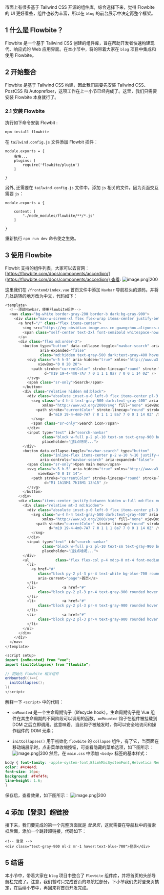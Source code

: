 
市面上有很多基于 Tailwind CSS 开源的组件库，综合选择下来，觉得 Flowbite 的 UI 更好看些，组件也较为丰富，所以在 `blog` 的前台展示中决定再整个框架。

## 1 什么是 Flowbite？

Flowbite 是一个基于 Tailwind CSS 创建的组件库，旨在帮助开发者快速构建现代、响应式的 Web 应用界面。在本小节中，将的带着大家在 `blog` 项目中集成和使用 Flowbite。

## 2 开始整合

Flowbite 是基于 Tailwind CSS 构建，因此我们需要先安装 Tailwind CSS、PostCSS 和 Autoprefixer，这项工作在上一小节已经完成了。这里，我们只需要安装 Flowbite 本身就行了。

### 2.1 安装 Flowbite

执行如下命令安装 Flowbit :

```bash
npm install flowbite
```

在 `tailwind.config.js` 文件添加 Flowbit 插件：

```
module.exports = {
	省略...
    plugins: [
        require('flowbite/plugin')
    ]

}
```

另外, 还需要在 `tailwind.config.js` 文件中，添加 `js` 相关的文件，因为页面交互需要 `js`：

```
module.exports = {

    content: [
        "./node_modules/flowbite/**/*.js"
    ]

}
```

重新执行 `npm run dev` 命令使之生效。

## 3 使用 Flowbite

Flowbit 支持的组件列表，大家可以去官网：[https://flowbite.com/docs/components/accordion/](https://flowbite.com/docs/components/accordion/) 查看:
![image.png|200](https://my-obsidian-image.oss-cn-guangzhou.aliyuncs.com/2024/04/daf5a89ab236e42621b36e5d06070bb7.png)

这里我们在 `/frontend/index.vue` 首页文件中添加 `Navbar` 导航栏头的源码，并将几处跳转的地方改为中文，代码如下：
```java
<template>  
  <!--顶部Navbar，使用Flowbite组件-->  
  <nav class="bg-white border-gray-200 border-b dark:bg-gray-900">  
    <div class="max-w-screen-xl flex flex-wrap items-center justify-between mx-auto p-4">  
      <a href="/" class="flex items-center">  
        <img src="https://my-obsidian-image.oss-cn-guangzhou.aliyuncs.com/2024/04/e822bf9c8372a73cc51bc55f70262841.png" class="h-8 mr-3" alt="DKBlog Logo" />  
        <span class="self-center text-2xl font-semibold whitespace-nowrap dark:text-white">DK Blog</span>  
      </a>  
      <div class="flex md:order-2">  
        <button type="button" data-collapse-toggle="navbar-search" aria-controls="navbar-search"  
                aria-expanded="false"  
                class="md:hidden text-gray-500 dark:text-gray-400 hover:bg-gray-100 dark:hover:bg-gray-700 focus:outline-none focus:ring-4 focus:ring-gray-200 dark:focus:ring-gray-700 rounded-lg text-sm p-2.5 mr-1">  
          <svg class="w-5 h-5" aria-hidden="true" xmlns="http://www.w3.org/2000/svg" fill="none"  
               viewBox="0 0 20 20">  
            <path stroke="currentColor" stroke-linecap="round" stroke-linejoin="round" stroke-width="2"  
                  d="m19 19-4-4m0-7A7 7 0 1 1 1 8a7 7 0 0 1 14 0Z" />  
          </svg>  
          <span class="sr-only">Search</span>  
        </button>  
        <div class="relative hidden md:block">  
          <div class="absolute inset-y-0 left-0 flex items-center pl-3 pointer-events-none">  
            <svg class="w-4 h-4 text-gray-500 dark:text-gray-400" aria-hidden="true"  
                 xmlns="http://www.w3.org/2000/svg" fill="none" viewBox="0 0 20 20">  
              <path stroke="currentColor" stroke-linecap="round" stroke-linejoin="round" stroke-width="2"  
                    d="m19 19-4-4m0-7A7 7 0 1 1 1 8a7 7 0 0 1 14 0Z" />  
            </svg>  
            <span class="sr-only">Search icon</span>  
          </div>  
          <input type="text" id="search-navbar"  
                 class="block w-full p-2 pl-10 text-sm text-gray-900 border border-gray-300 rounded-lg bg-gray-50 focus:ring-blue-500 focus:border-blue-500 dark:bg-gray-700 dark:border-gray-600 dark:placeholder-gray-400 dark:text-white dark:focus:ring-blue-500 dark:focus:border-blue-500"  
                 placeholder="📝找点啥呢...">  
        </div>  
        <button data-collapse-toggle="navbar-search" type="button"  
                class="inline-flex items-center p-2 w-10 h-10 justify-center text-sm text-gray-500 rounded-lg md:hidden hover:bg-gray-100 focus:outline-none focus:ring-2 focus:ring-gray-200 dark:text-gray-400 dark:hover:bg-gray-700 dark:focus:ring-gray-600"  
                aria-controls="navbar-search" aria-expanded="false">  
          <span class="sr-only">Open main menu</span>  
          <svg class="w-5 h-5" aria-hidden="true" xmlns="http://www.w3.org/2000/svg" fill="none"  
               viewBox="0 0 17 14">  
            <path stroke="currentColor" stroke-linecap="round" stroke-linejoin="round" stroke-width="2"  
                  d="M1 1h15M1 7h15M1 13h15" />  
          </svg>  
        </button>  
      </div>  
      <div class="items-center justify-between hidden w-full md:flex md:w-auto md:order-1" id="navbar-search">  
        <div class="relative mt-3 md:hidden">  
          <div class="absolute inset-y-0 left-0 flex items-center pl-3 pointer-events-none">  
            <svg class="w-4 h-4 text-gray-500 dark:text-gray-400" aria-hidden="true"  
                 xmlns="http://www.w3.org/2000/svg" fill="none" viewBox="0 0 20 20">  
              <path stroke="currentColor" stroke-linecap="round" stroke-linejoin="round" stroke-width="2"  
                    d="m19 19-4-4m0-7A7 7 0 1 1 1 8a7 7 0 0 1 14 0Z" />  
            </svg>  
          </div>  
          <input type="text" id="search-navbar"  
                 class="block w-full p-2 pl-10 text-sm text-gray-900 border border-gray-300 rounded-lg bg-gray-50 focus:ring-blue-500 focus:border-blue-500 dark:bg-gray-700 dark:border-gray-600 dark:placeholder-gray-400 dark:text-white dark:focus:ring-blue-500 dark:focus:border-blue-500"  
                 placeholder="📝找点啥呢...">  
        </div>  
        <ul            class="flex flex-col p-4 md:p-0 mt-4 font-medium border border-gray-100 rounded-lg bg-gray-50 md:flex-row md:space-x-8 md:mt-0 md:border-0 md:bg-white dark:bg-gray-800 md:dark:bg-gray-900 dark:border-gray-700">  
          <li>  
            <a href="#"  
               class="block py-2 pl-3 pr-4 text-white bg-blue-700 rounded md:bg-transparent md:text-blue-700 md:p-0 md:dark:text-blue-500"  
               aria-current="page">首页</a>  
          </li>  
          <li>            <a href="#"  
               class="block py-2 pl-3 pr-4 text-gray-900 rounded hover:bg-gray-100 md:hover:bg-transparent md:hover:text-blue-700 md:p-0 md:dark:hover:text-blue-500 dark:text-white dark:hover:bg-gray-700 dark:hover:text-white md:dark:hover:bg-transparent dark:border-gray-700">分类</a>  
          </li>  
          <li>            <a href="#"  
               class="block py-2 pl-3 pr-4 text-gray-900 rounded hover:bg-gray-100 md:hover:bg-transparent md:hover:text-blue-700 md:p-0 dark:text-white md:dark:hover:text-blue-500 dark:hover:bg-gray-700 dark:hover:text-white md:dark:hover:bg-transparent dark:border-gray-700">标签</a>  
          </li>  
          <li>            <a href="#"  
               class="block py-2 pl-3 pr-4 text-gray-900 rounded hover:bg-gray-100 md:hover:bg-transparent md:hover:text-blue-700 md:p-0 dark:text-white md:dark:hover:text-blue-500 dark:hover:bg-gray-700 dark:hover:text-white md:dark:hover:bg-transparent dark:border-gray-700">归档</a>  
          </li>  
        </ul>  
      </div>  
    </div>  
  </nav>  
</template>

<script setup>  
import {onMounted} from "vue";  
import {initCollapses} from "flowbite";  
  
// 初始化 flowbite 相关组件  
onMounted(()=>{  
  initCollapses();  
})  
</script>  
```

解释一下 `<script>` 中的代码：

- `onMounted` 是一个生命周期钩子（lifecycle hook）。生命周期钩子是 Vue 组件在其生命周期的不同阶段可以调用的函数。`onMounted` 钩子在组件被挂载到 DOM 之后立即调用。这意味着，当此钩子被触发时，你可以安全地访问和操作组件的 DOM 元素；
    
- `initCollapses()` 用于初始化 `flowbite` 的 `collapse` 组件，有了它，当页面在移动端展示时，点击菜单收缩按钮，可查看隐藏的菜单选项，如下图所示：
  ![image.png|200](https://my-obsidian-image.oss-cn-guangzhou.aliyuncs.com/2024/04/4c8ad4331f2ab4ab283f8a64571d8d99.png)
然后，在 `main.css` 中添加 `<body>` 标签的基本样式：
```css
body { font-family: -apple-system-font,BlinkMacSystemFont,Helvetica Neue,PingFang SC,Hiragino Sans GB,Microsoft YaHei UI,Microsoft YaHei,Arial,sans-serif;
color: #4c4e4d;
font-size: 16px;
background: #f4f4f4;
line-height: 1.6;
}
```

保存后，查看效果，如下图所示：
![image.png|200](https://my-obsidian-image.oss-cn-guangzhou.aliyuncs.com/2024/04/2b9aff08536ab9c4d32bd2964f88cd3c.png)

## 4 添加【登录】超链接

接下来，我们要完成的第一个完整页面就是 _登录页_，这就需要在导航栏中的搜索框后面，添加一个跳转超链接，代码如下：

```
<!-- 登录 -->
<div class="text-gray-900 ml-2 mr-1 hover:text-blue-700">登录</div>
```

## 5 结语

本小节中，带着大家在 `blog` 项目中整合了 `Flowbite` 组件库，并将首页的头部导航栏完成了。注意，我们暂时只完成首页的导航栏部分，下小节我们先将登录页搞定，在后续小节中，再回来将首页开发完成。